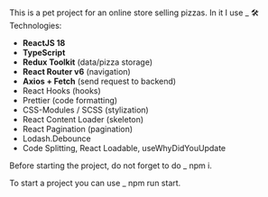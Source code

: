 This is a pet project for an online store selling pizzas. In it I use
_ 🛠 Technologies:
- **ReactJS 18**
- **TypeScript**
- **Redux Toolkit** (data/pizza storage)
- **React Router v6** (navigation)
- **Axios + Fetch** (send request to backend)
- React Hooks (hooks)
- Prettier (code formatting)
- CSS-Modules / SCSS (stylization)
- React Content Loader (skeleton)
- React Pagination (pagination)
- Lodash.Debounce
- Code Splitting, React Loadable, useWhyDidYouUpdate

Before starting the project, do not forget to do _ npm i. 

To start a project you can use _ npm run start.
